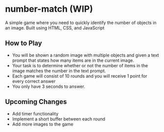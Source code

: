 # number-match (WIP)
 A simple game where you need to quickly identify the number of objects in an image. Built using HTML, CSS, and JavaScript

## How to Play
- You will be shown a random image with multiple objects and given a text prompt that states how many items are in the current image.
- Your task is to determine whether or not the number of items in the image matches the number in the text prompt.
- Each game will consist of 10 rounds and you will receive 1 point for every correct answer
- You only have 3 seconds to answer.

## Upcoming Changes 
- Add timer functionality
- Implement a short buffer between each round
- Add more images to the game